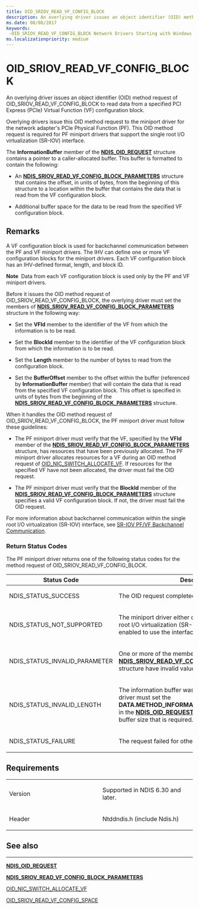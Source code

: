 ```yaml
---
title: OID_SRIOV_READ_VF_CONFIG_BLOCK
description: An overlying driver issues an object identifier (OID) method request of OID_SRIOV_READ_VF_CONFIG_BLOCK to read data from a specified PCI Express (PCIe) Virtual Function (VF) configuration block.
ms.date: 08/08/2017
keywords: 
 -OID_SRIOV_READ_VF_CONFIG_BLOCK Network Drivers Starting with Windows Vista
ms.localizationpriority: medium
---
```


# OID\_SRIOV\_READ\_VF\_CONFIG\_BLOCK


An overlying driver issues an object identifier (OID) method request of OID\_SRIOV\_READ\_VF\_CONFIG\_BLOCK to read data from a specified PCI Express (PCIe) Virtual Function (VF) configuration block.

Overlying drivers issue this OID method request to the miniport driver for the network adapter's PCIe Physical Function (PF). This OID method request is required for PF miniport drivers that support the single root I/O virtualization (SR-IOV) interface.

The **InformationBuffer** member of the [**NDIS\_OID\_REQUEST**](/windows-hardware/drivers/ddi/oidrequest/ns-oidrequest-ndis_oid_request) structure contains a pointer to a caller-allocated buffer. This buffer is formatted to contain the following:

-   An [**NDIS\_SRIOV\_READ\_VF\_CONFIG\_BLOCK\_PARAMETERS**](/windows-hardware/drivers/ddi/ntddndis/ns-ntddndis-_ndis_sriov_read_vf_config_block_parameters) structure that contains the offset, in units of bytes, from the beginning of this structure to a location within the buffer that contains the data that is read from the VF configuration block.

-   Additional buffer space for the data to be read from the specified VF configuration block.

## Remarks

A VF configuration block is used for backchannel communication between the PF and VF miniport drivers. The IHV can define one or more VF configuration blocks for the miniport drivers. Each VF configuration block has an IHV-defined format, length, and block ID.

**Note**  Data from each VF configuration block is used only by the PF and VF miniport drivers.

 

Before it issues the OID method request of OID\_SRIOV\_READ\_VF\_CONFIG\_BLOCK, the overlying driver must set the members of [**NDIS\_SRIOV\_READ\_VF\_CONFIG\_BLOCK\_PARAMETERS**](/windows-hardware/drivers/ddi/ntddndis/ns-ntddndis-_ndis_sriov_read_vf_config_block_parameters) structure in the following way:

-   Set the **VFId** member to the identifier of the VF from which the information is to be read.

-   Set the **BlockId** member to the identifier of the VF configuration block from which the information is to be read.

-   Set the **Length** member to the number of bytes to read from the configuration block.

-   Set the **BufferOffset** member to the offset within the buffer (referenced by **InformationBuffer** member) that will contain the data that is read from the specified VF configuration block. This offset is specified in units of bytes from the beginning of the [**NDIS\_SRIOV\_READ\_VF\_CONFIG\_BLOCK\_PARAMETERS**](/windows-hardware/drivers/ddi/ntddndis/ns-ntddndis-_ndis_sriov_read_vf_config_block_parameters) structure.

When it handles the OID method request of OID\_SRIOV\_READ\_VF\_CONFIG\_BLOCK, the PF miniport driver must follow these guidelines:

-   The PF miniport driver must verify that the VF, specified by the **VFId** member of the [**NDIS\_SRIOV\_READ\_VF\_CONFIG\_BLOCK\_PARAMETERS**](/windows-hardware/drivers/ddi/ntddndis/ns-ntddndis-_ndis_sriov_read_vf_config_block_parameters) structure, has resources that have been previously allocated. The PF miniport driver allocates resources for a VF during an OID method request of [OID\_NIC\_SWITCH\_ALLOCATE\_VF](oid-nic-switch-allocate-vf.md). If resources for the specified VF have not been allocated, the driver must fail the OID request.

-   The PF miniport driver must verify that the **BlockId** member of the [**NDIS\_SRIOV\_READ\_VF\_CONFIG\_BLOCK\_PARAMETERS**](/windows-hardware/drivers/ddi/ntddndis/ns-ntddndis-_ndis_sriov_read_vf_config_block_parameters) structure specifies a valid VF configuration block. If not, the driver must fail the OID request.

For more information about backchannel communication within the single root I/O virtualization (SR-IOV) interface, see [SR-IOV PF/VF Backchannel Communication](./sr-iov-pf-vf-backchannel-communication.md).

### Return Status Codes

The PF miniport driver returns one of the following status codes for the method request of OID\_SRIOV\_READ\_VF\_CONFIG\_BLOCK.

<table>
<colgroup>
<col width="50%" />
<col width="50%" />
</colgroup>
<thead>
<tr class="header">
<th>Status Code</th>
<th>Description</th>
</tr>
</thead>
<tbody>
<tr class="odd">
<td><p>NDIS_STATUS_SUCCESS</p></td>
<td><p>The OID request completed successfully.</p></td>
</tr>
<tr class="even">
<td><p>NDIS_STATUS_NOT_SUPPORTED</p></td>
<td><p>The miniport driver either does not support the single root I/O virtualization (SR-IOV) interface or is not enabled to use the interface.</p></td>
</tr>
<tr class="odd">
<td><p>NDIS_STATUS_INVALID_PARAMETER</p></td>
<td><p>One or more of the members of the <a href="/windows-hardware/drivers/ddi/ntddndis/ns-ntddndis-_ndis_sriov_read_vf_config_block_parameters" data-raw-source="[&lt;strong&gt;NDIS_SRIOV_READ_VF_CONFIG_BLOCK_PARAMETERS&lt;/strong&gt;](/windows-hardware/drivers/ddi/ntddndis/ns-ntddndis-_ndis_sriov_read_vf_config_block_parameters)"><strong>NDIS_SRIOV_READ_VF_CONFIG_BLOCK_PARAMETERS</strong></a> structure have invalid values.</p></td>
</tr>
<tr class="even">
<td><p>NDIS_STATUS_INVALID_LENGTH</p></td>
<td><p>The information buffer was too short. The miniport driver must set the <strong>DATA.METHOD_INFORMATION.BytesNeeded</strong> member in the <a href="/windows-hardware/drivers/ddi/ndis/ns-ndis-_ndis_oid_request" data-raw-source="[&lt;strong&gt;NDIS_OID_REQUEST&lt;/strong&gt;](/windows-hardware/drivers/ddi/oidrequest/ns-oidrequest-ndis_oid_request)"><strong>NDIS_OID_REQUEST</strong></a> structure to the minimum buffer size that is required.</p></td>
</tr>
<tr class="odd">
<td><p>NDIS_STATUS_FAILURE</p></td>
<td><p>The request failed for other reasons.</p></td>
</tr>
</tbody>
</table>

 

## Requirements

<table>
<colgroup>
<col width="50%" />
<col width="50%" />
</colgroup>
<tbody>
<tr class="odd">
<td><p>Version</p></td>
<td><p>Supported in NDIS 6.30 and later.</p></td>
</tr>
<tr class="even">
<td><p>Header</p></td>
<td>Ntddndis.h (include Ndis.h)</td>
</tr>
</tbody>
</table>

## See also


****
[**NDIS\_OID\_REQUEST**](/windows-hardware/drivers/ddi/oidrequest/ns-oidrequest-ndis_oid_request)

[**NDIS\_SRIOV\_READ\_VF\_CONFIG\_BLOCK\_PARAMETERS**](/windows-hardware/drivers/ddi/ntddndis/ns-ntddndis-_ndis_sriov_read_vf_config_block_parameters)

[OID\_NIC\_SWITCH\_ALLOCATE\_VF](oid-nic-switch-allocate-vf.md)

[OID\_SRIOV\_READ\_VF\_CONFIG\_SPACE](oid-sriov-read-vf-config-space.md)

